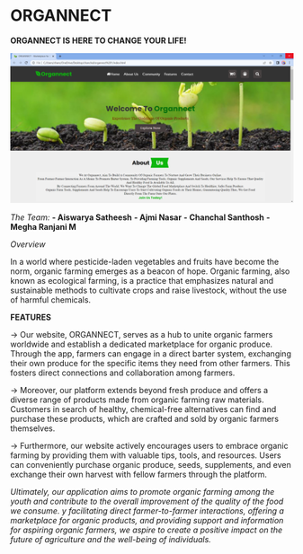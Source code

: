 # ORGANNECT
**ORGANNECT IS HERE TO CHANGE YOUR LIFE!**

![organnect.png](https://github.com/CrossBytes/ORGANNECT/blob/main/organnect.png)

*The Team:* 
**- Aiswarya Satheesh**
**- Ajmi Nasar**
**- Chanchal Santhosh**
**- Megha Ranjani M**

*Overview*

In a world where pesticide-laden vegetables and fruits have become the norm, organic farming emerges as a beacon of hope. Organic farming, also known as ecological farming, is a practice that emphasizes natural and sustainable methods to cultivate crops and raise livestock, without the use of harmful chemicals. 

**FEATURES**

-> Our website, ORGANNECT, serves as a hub to unite organic farmers worldwide and establish a dedicated marketplace for organic produce. Through the app, farmers can engage in a direct barter system, exchanging their own produce for the specific items they need from other farmers. This fosters direct connections and collaboration among farmers.

-> Moreover, our platform extends beyond fresh produce and offers a diverse range of products made from organic farming raw materials. Customers in search of healthy, chemical-free alternatives can find and purchase these products, which are crafted and sold by organic farmers themselves.

-> Furthermore, our website actively encourages users to embrace organic farming by providing them with valuable tips, tools, and resources. Users can conveniently purchase organic produce, seeds, supplements, and even exchange their own harvest with fellow farmers through the platform.

*Ultimately, our application aims to promote organic farming among the youth and contribute to the overall improvement of the quality of the food we consume. y facilitating direct farmer-to-farmer interactions, offering a marketplace for organic products, and providing support and information for aspiring organic farmers, we aspire to create a positive impact on the future of agriculture and the well-being of individuals.*

